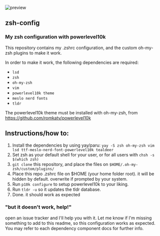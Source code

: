 ![preview](https://github.com/user-attachments/assets/a054d1d4-644d-43d2-84d0-6c5363f088f8)



## zsh-config
### My zsh configuration with powerlevel10k

This repository contains my .zshrc configuration, and the custom oh-my-zsh plugins to make it work. 

In order to make it work, the following dependencies are required:
- `lsd`
- `zsh`
- `oh-my-zsh`
- `vim`
- `powerlevel10k theme`
- `meslo nerd fonts`
- `tldr`

The powerlevel10k theme must be installed with oh-my-zsh, from https://github.com/romkatv/powerlevel10k

## Instructions/how to:
1. Install the dependencies by using yay/paru: `yay -S zsh oh-my-zsh vim lsd ttf-meslo-nerd-font-powerlevel10k tealdeer`
2. Set zsh as your default shell for your user, or for all users with `chsh -s $(which zsh)`
3. `git clone` this repository, and place the files on `$HOME/.oh-my-zsh/custom/plugins/`
4. Place this repo .zshrc file on $HOME (your home folder root). it will be hidden by default. overwrite if prompted by your system.
5. Run `p10k configure` to setup powerlevel10k to your liking.
6. Run `tldr -u` so it updates the tldr database.
7. Done. it should work as expected


### "but it doesn't work, help!"
open an issue tracker and I'll help you with it.
Let me know if I'm missing something to add to this readme, so this configuration works as expected.
You may refer to each dependency component docs for further info.
